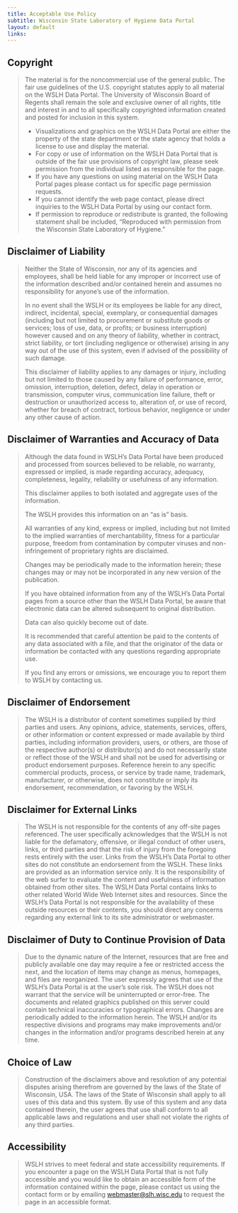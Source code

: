 ```yaml
---
title: Acceptable Use Policy
subtitle: Wisconsin State Laboratory of Hygiene Data Portal
layout: default
links:
---
```


## Copyright
>The material is for the noncommercial use of the general public. The fair use guidelines of the U.S. copyright statutes apply to all material on the WSLH Data Portal. The University of Wisconsin Board of Regents shall remain the sole and exclusive owner of all rights, title and interest in and to all specifically copyrighted information created and posted for inclusion in this system.
>
>- Visualizations and graphics on the WSLH Data Portal are either the property of the state department or the state agency that holds a license to use and display the material.
>- For copy or use of information on the WSLH Data Portal that is outside of the fair use provisions of copyright law, please seek permission from the individual listed as responsible for the page.
>- If you have any questions on using material on the WSLH Data Portal pages please contact us for specific page permission requests.
>- If you cannot identify the web page contact, please direct inquiries to the WSLH Data Portal by using our contact form.
>- If permission to reproduce or redistribute is granted, the following statement shall be included, “Reproduced with permission from the Wisconsin State Laboratory of Hygiene.”

## Disclaimer of Liability

>Neither the State of Wisconsin, nor any of its agencies and employees, shall be held liable for any improper or incorrect use of the information described and/or contained herein and assumes no responsibility for anyone’s use of the information.
>
>In no event shall the WSLH or its employees be liable for any direct, indirect, incidental, special, exemplary, or consequential damages (including but not limited to procurement or substitute goods or services; loss of use, data, or profits; or business interruption) however caused and on any theory of liability, whether in contract, strict liability, or tort (including negligence or otherwise) arising in any way out of the use of this system, even if advised of the possibility of such damage.
>
>This disclaimer of liability applies to any damages or injury, including but not limited to those caused by any failure of performance, error, omission, interruption, deletion, defect, delay in operation or transmission, computer virus, communication line failure, theft or destruction or unauthorized access to, alteration of, or use of record, whether for breach of contract, tortious behavior, negligence or under any other cause of action.

## Disclaimer of Warranties and Accuracy of Data

>Although the data found in WSLH’s Data Portal have been produced and processed from sources believed to be reliable, no warranty, expressed or implied, is made regarding accuracy, adequacy, completeness, legality, reliability or usefulness of any information.
>
>This disclaimer applies to both isolated and aggregate uses of the information.
>
>The WSLH provides this information on an “as is” basis.
>
>All warranties of any kind, express or implied, including but not limited to the implied warranties of merchantability, fitness for a particular purpose, freedom from contamination by computer viruses and non-infringement of proprietary rights are disclaimed.
>
>Changes may be periodically made to the information herein; these changes may or may not be incorporated in any new version of the publication.
>
>If you have obtained information from any of the WSLH’s Data Portal pages from a source other than the WSLH Data Portal, be aware that electronic data can be altered subsequent to original distribution.
>
>Data can also quickly become out of date.
>
>It is recommended that careful attention be paid to the contents of any data associated with a file, and that the originator of the data or information be contacted with any questions regarding appropriate use.
>
>If you find any errors or omissions, we encourage you to report them to WSLH by contacting us.

## Disclaimer of Endorsement
>The WSLH is a distributor of content sometimes supplied by third parties and users. Any opinions, advice, statements, services, offers, or other information or content expressed or made available by third parties, including information providers, users, or others, are those of the respective author(s) or distributor(s) and do not necessarily state or reflect those of the WSLH and shall not be used for advertising or product endorsement purposes. Reference herein to any specific commercial products, process, or service by trade name, trademark, manufacturer, or otherwise, does not constitute or imply its endorsement, recommendation, or favoring by the WSLH.

## Disclaimer for External Links
>The WSLH is not responsible for the contents of any off-site pages referenced. The user specifically acknowledges that the WSLH is not liable for the defamatory, offensive, or illegal conduct of other users, links, or third parties and that the risk of injury from the foregoing rests entirely with the user. Links from the WSLH’s Data Portal to other sites do not constitute an endorsement from the WSLH. These links are provided as an information service only. It is the responsibility of the web surfer to evaluate the content and usefulness of information obtained from other sites. The WSLH Data Portal contains links to other related World Wide Web Internet sites and resources. Since the WSLH’s Data Portal is not responsible for the availability of these outside resources or their contents, you should direct any concerns regarding any external link to its site administrator or webmaster.

## Disclaimer of Duty to Continue Provision of Data
>Due to the dynamic nature of the Internet, resources that are free and publicly available one day may require a fee or restricted access the next, and the location of items may change as menus, homepages, and files are reorganized. The user expressly agrees that use of the WSLH’s Data Portal is at the user’s sole risk. The WSLH does not warrant that the service will be uninterrupted or error-free. The documents and related graphics published on this server could contain technical inaccuracies or typographical errors. Changes are periodically added to the information herein. The WSLH and/or its respective divisions and programs may make improvements and/or changes in the information and/or programs described herein at any time.

## Choice of Law
>Construction of the disclaimers above and resolution of any potential disputes arising therefrom are governed by the laws of the State of Wisconsin, USA. The laws of the State of Wisconsin shall apply to all uses of this data and this system. By use of this system and any data contained therein, the user agrees that use shall conform to all applicable laws and regulations and user shall not violate the rights of any third parties.

## Accessibility
>WSLH strives to meet federal and state accessibility requirements. If you encounter a page on the WSLH Data Portal that is not fully accessible and you would like to obtain an accessible form of the information contained within the page, please contact us using the contact form or by emailing [webmaster@slh.wisc.edu](mailto:webmaster@slh.wisc.edu) to request the page in an accessible format.